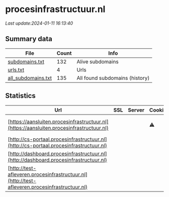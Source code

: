 # procesinfrastructuur.nl
*Last update:2024-01-11 16:13:40*
## Summary data
| File       | Count | Info |
|------------|-------|------|
|[subdomains.txt](/data/procesinfrastructuur/subdomains.txt)|132|Alive subdomains|
|[urls.txt](/data/procesinfrastructuur/urls.txt)|4|Urls|
|[all_subdomains.txt](/data/procesinfrastructuur/all_subdomains.txt)|135|All found subdomains (history)|
## Statistics
| Url | SSL | Server | Cookie | HSTS | CSP | XFO | XXP | RP | Tech |
|------------|-------|------|------|------|------|------|------|------|------|
|[https://aansluiten.procesinfrastructuur.nl](https://aansluiten.procesinfrastructuur.nl)| | |:warning: |:white_check_mark: |:warning: |:white_check_mark: |:white_check_mark: |:white_check_mark: |HSTS IBM DataPower J...|
|[http://cs-portaal.procesinfrastructuur.nl](http://cs-portaal.procesinfrastructuur.nl)| | | | | | | |:white_check_mark: |HSTS|
|[http://dashboard.procesinfrastructuur.nl](http://dashboard.procesinfrastructuur.nl)| | | | | | | |:white_check_mark: ||
|[http://test-afleveren.procesinfrastructuur.nl](http://test-afleveren.procesinfrastructuur.nl)| | | | | | | |:white_check_mark: ||